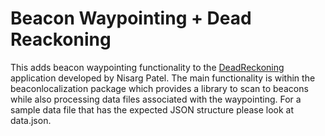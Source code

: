 # Beacon Waypointing + Dead Reackoning

This adds beacon waypointing functionality to the [DeadReckoning](https://github.com/nisargnp/DeadReckoning) application developed by Nisarg Patel. The main functionality is within the beaconlocalization package which provides a library to scan to beacons while also processing data files associated with the waypointing. For a sample data file that has the expected JSON structure please look at data.json. 